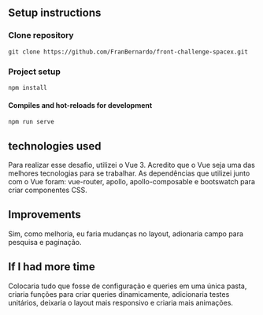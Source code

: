 ## Setup instructions

### Clone repository 
```
git clone https://github.com/FranBernardo/front-challenge-spacex.git
```
### Project setup
```
npm install
```

#### Compiles and hot-reloads for development
```
npm run serve
```

## technologies used
Para realizar esse desafio, utilizei o Vue 3. Acredito que o Vue seja uma das melhores tecnologias para se trabalhar. As dependências que utilizei junto com o Vue foram: vue-router, apollo, apollo-composable e bootswatch para criar componentes CSS.

## Improvements 
Sim, como melhoria, eu faria mudanças no layout, adionaria campo para pesquisa e paginação.

## If I had more time

Colocaria tudo que fosse de configuração e queries em uma única pasta, criaria funções para criar queries dinamicamente, adicionaria testes unitários, deixaria o layout mais responsivo e criaria mais animações.